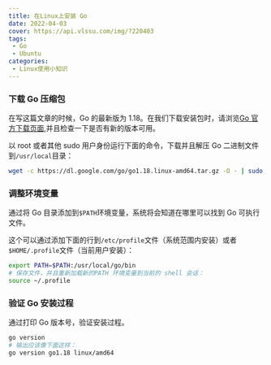 ```yaml
---
title: 在Linux上安装 Go
date: 2022-04-03
cover: https://api.vlssu.com/img/?220403
tags:
 - Go
 - Ubuntu
categories: 
 - Linux使用小知识
---
```


### 下载 Go 压缩包
在写这篇文章的时候，Go 的最新版为 1.18。在我们下载安装包时，请浏览[Go 官方下载页面](https://yq.aliyun.com/go/articleRenderRedirect?url=https%3A%2F%2Fgolang.org%2Fdl%2F),并且检查一下是否有新的版本可用。

以 root 或者其他 sudo 用户身份运行下面的命令，下载并且解压 Go 二进制文件到`/usr/local`目录：

```bash
wget -c https://dl.google.com/go/go1.18.linux-amd64.tar.gz -O - | sudo tar -xz -C /usr/local
```

### 调整环境变量
通过将 Go 目录添加到`$PATH`环境变量，系统将会知道在哪里可以找到 Go 可执行文件。

这个可以通过添加下面的行到`/etc/profile`文件（系统范围内安装）或者`$HOME/.profile`文件（当前用户安装）：

```bash
export PATH=$PATH:/usr/local/go/bin
# 保存文件，并且重新加载新的PATH 环境变量到当前的 shell 会话：
source ~/.profile
```

### 验证 Go 安装过程
通过打印 Go 版本号，验证安装过程。
```bash
go version
# 输出应该像下面这样：
go version go1.18 linux/amd64
```

